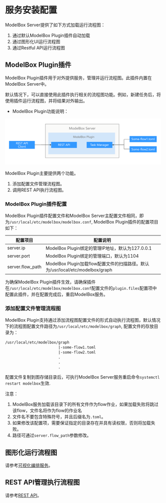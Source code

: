 # 服务安装配置
ModelBox Server提供了如下方式加载运行流程图：

1. 通过默认ModelBox Plugin插件自动加载
1. 通过图形化UI运行流程图
1. 通过Restful API运行流程图

## ModelBox Plugin插件

ModelBox Plugin插件用于对外提供服务，管理并运行流程图。此插件内置在ModelBox Server中。

默认情况下，可以直接使用此插件执行相关的流程图功能。例如，新建任务后，将使用插件运行流程图，并将结果对外输出。

* ModelBox Plugin功能说明：

![plugin-feature alt rect_w_1280](../assets/images/figure/server/plugin-feature.png)

ModelBox Plugin主要提供两个功能。

1. 添加配置文件管理流程图。
1. 调用REST API执行流程图。

### ModelBox Plugin插件配置

ModelBox Plugin插件配置文件和ModelBox Server主配置文件相同，即为`/usr/local/etc/modelbox/modelbox.conf`, ModelBox Plugin插件的配置项目如下：

| 配置项目         | 配置说明                                                                   |
| ---------------- | -------------------------------------------------------------------------- |
| server.ip        | ModelBox Plugin绑定的管理IP地址，默认为127.0.0.1                             |
| server.port      | ModelBox Plugin绑定的管理端口，默认为1104                                    |
| server.flow_path | ModelBox Plugin加载flow配置文件的扫描路径。默认为/usr/local/etc/modelbox/graph |

为确保ModelBox Plugin插件生效，请确保插件在`/usr/local/etc/modelbox/modelbox.conf`配置文件的`plugin.files`配置项中配置此插件，并在配置完成后，重启ModelBox服务。

### 添加配置文件管理流程图

ModelBox Plugin支持通过添加流程图配置文件的形式自动执行流程图，默认情况下的流程图配置文件路径为`/usr/local/etc/modelbox/graph`, 配置文件的存放目录为：

```shell
/usr/local/etc/modelbox/graph
                        |-some-flow1.toml
                        |-some-flow2.toml
                        .
                        .
                        .
```

配置文件复制到图存储目录后，可执行ModelBox Server服务重启命令`systemctl restart modelbox`生效.

注意：

  1. ModelBox服务加载该目录下的所有文件作为flow作业，如果加载失败将跳过该flow，文件名将作为flow的作业名
  1. 文件名不要包含特殊符号，并且后缀名为`.toml`。
  1. 如果修改该配置项，需要保证指定的目录存在并具有读权限，否则将加载失败。
  1. 路径可通过`server.flow_path`参数修改。

## 图形化运行流程图

请参考[可视化编排服务](editor.md)。

## REST API管理执行流程图
请参考[REST API](../api/rest.md)。
